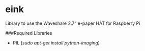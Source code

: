 # eink
Library to use the Waveshare 2.7" e-paper HAT for Raspberry Pi

###Required Libraries
- PIL (*sudo apt-get install python-imaging*)